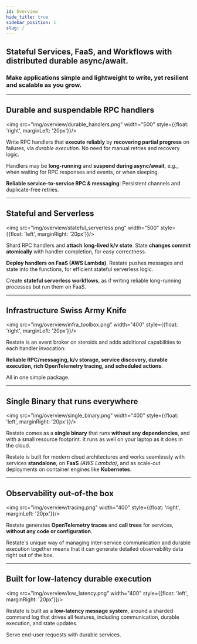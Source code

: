 ```yaml
---
id: Overview
hide_title: true
sidebar_position: 1
slug: /
---
```


<h2 style={{textAlign: 'center'}}>Stateful Services, FaaS, and Workflows with distributed durable async/await.
</h2>
<h3 style={{textAlign: 'center'}}>Make applications simple and lightweight to write, yet resilient and scalable as you grow.</h3>

----

## Durable and suspendable RPC handlers

<img src="img/overview/durable_handlers.png" width="500" style={{float: 'right', marginLeft: '20px'}}/>

Write RPC handlers that **execute reliably** by **recovering partial progress** on failures, via *durable execution*.
No need for manual retries and recovery logic.

Handlers may be **long-running** and **suspend during async/await**, e.g., when waiting for RPC responses and  events, or when sleeping.

**Reliable service-to-service RPC & messaging**: Persistent channels and duplicate-free retries.

<div style={{clear: 'both'}}></div>

----

## Stateful and Serverless

<img src="img/overview/stateful_serverless.png" width="500" style={{float: 'left', marginRight: '20px'}}/>

Shard RPC handlers and **attach long-lived k/v state**. State **changes commit atomically** with handler completion, for easy correctness.

**Deploy handlers on FaaS (AWS Lambda)**. Restate pushes messages and state into the functions, for efficient stateful serverless logic.

Create **stateful serverless workflows**, as if writing reliable long-running processes but run them on FaaS.

<div style={{clear: 'both'}}></div>

----

## Infrastructure Swiss Army Knife

<img src="img/overview/infra_toolbox.png" width="400" style={{float: 'right', marginLeft: '20px'}}/>

Restate is an event broker on steroids and adds additional capabilities to each handler invocation:

**Reliable RPC/messaging, k/v storage, service discovery, durable execution, rich OpenTelemetry tracing, and scheduled actions**.

All in one simple package.

<div style={{clear: 'both'}}></div>

----

## Single Binary that runs everywhere

<img src="img/overview/single_binary.png" width="400" style={{float: 'left', marginRight: '20px'}}/>

Restate comes as a **single binary** that runs **without any dependencies**, and with a small resource footprint. It runs as well on your laptop as it does in the cloud.

Restate is built for modern cloud architectures and works seamlessly with services **standalone**, on **FaaS** *(AWS Lambda)*, and as scale-out deployments on container engines like **Kubernetes**.

<div style={{clear: 'both'}}></div>

----

## Observability out-of-the box

<img src="img/overview/tracing.png" width="400" style={{float: 'right', marginLeft: '20px'}}/>

Restate generates **OpenTelemetry traces** and **call trees** for services, **without any code or configuration**.

Restate's unique way of managing inter-service communication and durable execution together means that it can generate detailed observability data right out of the box.


<div style={{clear: 'both'}}></div>

----

## Built for low-latency durable execution

<img src="img/overview/low_latency.png" width="400" style={{float: 'left', marginRight: '20px'}}/>

Restate is built as a **low-latency message system**, around a sharded command log that drives all features, including communication, durable execution, and state updates.

Serve end-user requests with durable services.

